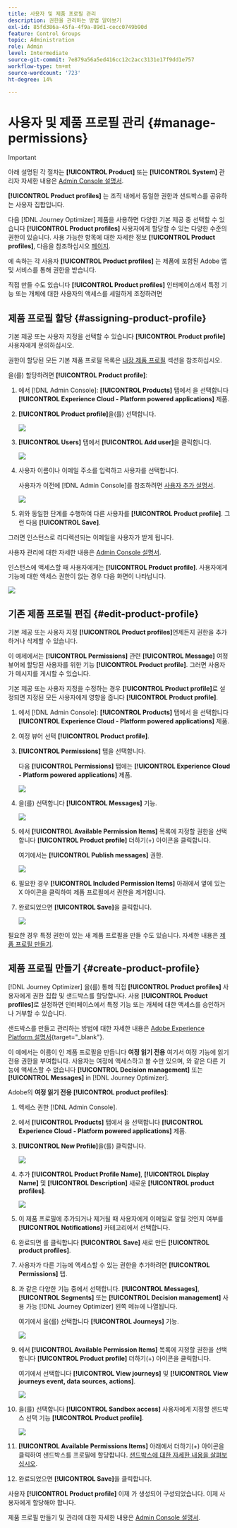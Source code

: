 ```yaml
---
title: 사용자 및 제품 프로필 관리
description: 권한을 관리하는 방법 알아보기
exl-id: 85fd386a-45fa-4f9a-89d1-cecc0749b90d
feature: Control Groups
topic: Administration
role: Admin
level: Intermediate
source-git-commit: 7e879a56a5ed416cc12c2acc3131e17f9dd1e757
workflow-type: tm+mt
source-wordcount: '723'
ht-degree: 14%

---
```


# 사용자 및 제품 프로필 관리 {#manage-permissions}

>[!IMPORTANT]
>
> 아래 설명된 각 절차는 **[!UICONTROL Product]** 또는 **[!UICONTROL System]** 관리자 자세한 내용은 [Admin Console 설명서](https://helpx.adobe.com/enterprise/admin-guide.html/enterprise/using/admin-roles.ug.html).

**[!UICONTROL Product profiles]** 는 조직 내에서 동일한 권한과 샌드박스를 공유하는 사용자 집합입니다.

다음 [!DNL Journey Optimizer] 제품을 사용하면 다양한 기본 제공 중 선택할 수 있습니다 **[!UICONTROL Product profiles]** 사용자에게 할당할 수 있는 다양한 수준의 권한이 있습니다. 사용 가능한 항목에 대한 자세한 정보 **[!UICONTROL Product profiles]**, 다음을 참조하십시오 [페이지](ootb-product-profiles.md).

에 속하는 각 사용자 **[!UICONTROL Product profiles]** 는 제품에 포함된 Adobe 앱 및 서비스를 통해 권한을 받습니다.

직접 만들 수도 있습니다 **[!UICONTROL Product profiles]** 인터페이스에서 특정 기능 또는 개체에 대한 사용자의 액세스를 세밀하게 조정하려면

## 제품 프로필 할당 {#assigning-product-profile}

기본 제공 또는 사용자 지정을 선택할 수 있습니다 **[!UICONTROL Product profile]** 사용자에게 문의하십시오.

권한이 할당된 모든 기본 제품 프로필 목록은 [내장 제품 프로필](ootb-product-profiles.md) 섹션을 참조하십시오.

을(를) 할당하려면 **[!UICONTROL Product profile]**:

1. 에서 [!DNL Admin Console]: **[!UICONTROL Products]** 탭에서 을 선택합니다 **[!UICONTROL Experience Cloud - Platform powered applications]** 제품.

1. **[!UICONTROL Product profile]**&#x200B;을(를) 선택합니다. 

   ![](../assets/do-not-localize/access_control_2.png)

1. **[!UICONTROL Users]** 탭에서 **[!UICONTROL Add user]**&#x200B;을 클릭합니다.

   ![](../assets/do-not-localize/access_control_3.png)

1. 사용자 이름이나 이메일 주소를 입력하고 사용자를 선택합니다.

   사용자가 이전에 [!DNL Admin Console]를 참조하려면 [사용자 추가 설명서](https://helpx.adobe.com/enterprise/admin-guide.html/enterprise/using/manage-users-individually.ug.html#add-users).

   ![](../assets/do-not-localize/access_control_4.png)

1. 위와 동일한 단계를 수행하여 다른 사용자를 **[!UICONTROL Product profile]**. 그런 다음 **[!UICONTROL Save]**.

그러면 인스턴스로 리디렉션되는 이메일을 사용자가 받게 됩니다.

사용자 관리에 대한 자세한 내용은 [Admin Console 설명서](https://helpx.adobe.com/enterprise/admin-guide.html/enterprise/using/manage-users-individually.ug.html).

인스턴스에 액세스할 때 사용자에게는 **[!UICONTROL Product profile]**. 사용자에게 기능에 대한 액세스 권한이 없는 경우 다음 화면이 나타납니다.

![](../assets/do-not-localize/access_control_1.png)

## 기존 제품 프로필 편집 {#edit-product-profile}

기본 제공 또는 사용자 지정 **[!UICONTROL Product profiles]**&#x200B;언제든지 권한을 추가하거나 삭제할 수 있습니다.

이 예제에서는 **[!UICONTROL Permissions]** 관련 **[!UICONTROL Message]** 여정 뷰어에 할당된 사용자를 위한 기능 **[!UICONTROL Product profile]**. 그러면 사용자가 메시지를 게시할 수 있습니다.

기본 제공 또는 사용자 지정을 수정하는 경우 **[!UICONTROL Product profile]**&#x200B;로 설정되면 지정된 모든 사용자에게 영향을 줍니다 **[!UICONTROL Product profile]**.

1. 에서 [!DNL Admin Console]: **[!UICONTROL Products]** 탭에서 을 선택합니다 **[!UICONTROL Experience Cloud - Platform powered applications]** 제품.

1. 여정 뷰어 선택 **[!UICONTROL Product profile]**.

1. **[!UICONTROL Permissions]** 탭을 선택합니다. 

   다음 **[!UICONTROL Permissions]** 탭에는 **[!UICONTROL Experience Cloud - Platform powered applications]** 제품.

   ![](../assets/do-not-localize/access_control_5.png)

1. 을(를) 선택합니다 **[!UICONTROL Messages]** 기능.

   ![](../assets/do-not-localize/access_control_6.png)

1. 에서 **[!UICONTROL Available Permission Items]** 목록에 지정할 권한을 선택합니다 **[!UICONTROL Product profile]** 더하기(+) 아이콘을 클릭합니다.

   여기에서는 **[!UICONTROL Publish messages]** 권한.

   ![](../assets/do-not-localize/access_control_7.png)

1. 필요한 경우 **[!UICONTROL Included Permission Items]** 아래에서 옆에 있는 X 아이콘을 클릭하여 제품 프로필에서 권한을 제거합니다.

1. 완료되었으면 **[!UICONTROL Save]**&#x200B;을 클릭합니다.

   ![](../assets/do-not-localize/access_control_8.png)

필요한 경우 특정 권한이 있는 새 제품 프로필을 만들 수도 있습니다. 자세한 내용은 [제품 프로필 만들기](#create-product-profile).

## 제품 프로필 만들기 {#create-product-profile}

[!DNL Journey Optimizer] 을(를) 통해 직접 **[!UICONTROL Product profiles]** 사용자에게 권한 집합 및 샌드박스를 할당합니다. 사용 **[!UICONTROL Product profiles]**&#x200B;로 설정하면 인터페이스에서 특정 기능 또는 개체에 대한 액세스를 승인하거나 거부할 수 있습니다.

샌드박스를 만들고 관리하는 방법에 대한 자세한 내용은 [Adobe Experience Platform 설명서](https://experienceleague.adobe.com/docs/experience-platform/sandbox/ui/user-guide.html?lang=ko){target=&quot;_blank&quot;}.

이 예에서는 이름이 인 제품 프로필을 만듭니다 **여정 읽기 전용** 여기서 여정 기능에 읽기 전용 권한을 부여합니다. 사용자는 여정에 액세스하고 볼 수만 있으며, 와 같은 다른 기능에 액세스할 수 없습니다 **[!UICONTROL Decision management]** 또는 **[!UICONTROL Messages]** in [!DNL Journey Optimizer].

Adobe의 **여정 읽기 전용** **[!UICONTROL product profiles]**:

1. 액세스 권한 [!DNL Admin Console].

1. 에서 **[!UICONTROL Products]** 탭에서 을 선택합니다 **[!UICONTROL Experience Cloud - Platform powered applications]** 제품.

1. **[!UICONTROL New Profile]**&#x200B;을(를) 클릭합니다.

   ![](../assets/do-not-localize/access_control_9.png)

1. 추가 **[!UICONTROL Product Profile Name]**, **[!UICONTROL Display Name]** 및 **[!UICONTROL Description]** 새로운 **[!UICONTROL product profiles]**.

   ![](../assets/do-not-localize/access_control_10.png)

1. 이 제품 프로필에 추가되거나 제거될 때 사용자에게 이메일로 알릴 것인지 여부를 **[!UICONTROL Notifications]** 카테고리에서 선택합니다.

1. 완료되면 를 클릭합니다 **[!UICONTROL Save]** 새로 만든 **[!UICONTROL product profiles]**.

1. 사용자가 다른 기능에 액세스할 수 있는 권한을 추가하려면 **[!UICONTROL Permissions]** 탭.

1. 과 같은 다양한 기능 중에서 선택합니다. **[!UICONTROL Messages]**, **[!UICONTROL Segments]** 또는 **[!UICONTROL Decision management]** 사용 가능 [!DNL Journey Optimizer] 왼쪽 메뉴에 나열됩니다.

   여기에서 을(를) 선택합니다 **[!UICONTROL Journeys]** 기능.

   ![](../assets/do-not-localize/access_control_11.png)

1. 에서 **[!UICONTROL Available Permission Items]** 목록에 지정할 권한을 선택합니다 **[!UICONTROL Product profile]** 더하기(+) 아이콘을 클릭합니다.

   여기에서 선택합니다 **[!UICONTROL View journeys]** 및 **[!UICONTROL View journeys event, data sources, actions]**.

   ![](../assets/do-not-localize/access_control_12.png)

1. 을(를) 선택합니다 **[!UICONTROL Sandbox access]** 사용자에게 지정할 샌드박스 선택 기능 **[!UICONTROL Product profile]**.

   ![](../assets/do-not-localize/access_control_13.png)

1. **[!UICONTROL Available Permissions Items]** 아래에서 더하기(+) 아이콘을 클릭하여 샌드박스를 프로필에 할당합니다. [샌드박스에 대한 자세한 내용을 살펴보십시오](sandboxes.md).

1. 완료되었으면 **[!UICONTROL Save]**&#x200B;을 클릭합니다.

사용자 **[!UICONTROL Product profile]** 이제 가 생성되어 구성되었습니다. 이제 사용자에게 할당해야 합니다.

제품 프로필 만들기 및 관리에 대한 자세한 내용은 [Admin Console 설명서](https://helpx.adobe.com/enterprise/admin-guide.html/enterprise/using/manage-product-profiles.ug.html).

